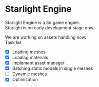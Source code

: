 # Starlight Engine
Starlight Engine is a 3d game engine. <br/>
Starlight is on early development stage now.

We are working on assets handling now. <br/>
Task list
- [x] Loading meshes
- [x] Loading materials
- [x] Implement asset manager
- [x] Batching static models in single meshes
- [ ] Dynamic meshes
- [x] Optimization
